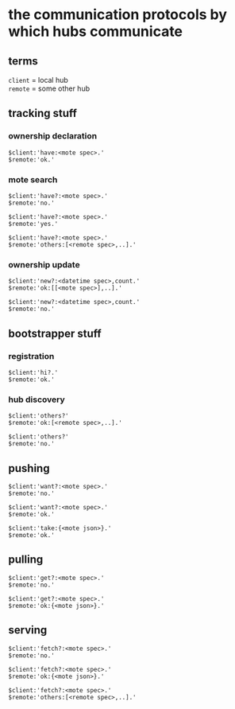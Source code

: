 # the communication protocols by which hubs communicate

## terms
`client` = local hub  
`remote` = some other hub  

## tracking stuff

### ownership declaration
```
$client:'have:<mote spec>.'
$remote:'ok.'
```

### mote search
```
$client:'have?:<mote spec>.'
$remote:'no.'
```

```
$client:'have?:<mote spec>.'
$remote:'yes.'
```

```
$client:'have?:<mote spec>.'
$remote:'others:[<remote spec>,..].'
```

### ownership update
```
$client:'new?:<datetime spec>,count.'
$remote:'ok:[[<mote spec>],..].'
```

```
$client:'new?:<datetime spec>,count.'
$remote:'no.'
```

## bootstrapper stuff

### registration
```
$client:'hi?.'
$remote:'ok.'
```

### hub discovery
```
$client:'others?'
$remote:'ok:[<remote spec>,..].'
```

```
$client:'others?'
$remote:'no.'
```

## pushing
```
$client:'want?:<mote spec>.'
$remote:'no.'
```

```
$client:'want?:<mote spec>.'
$remote:'ok.'
```

```
$client:'take:{<mote json>}.'
$remote:'ok.'
```

## pulling
```
$client:'get?:<mote spec>.'
$remote:'no.'
```

```
$client:'get?:<mote spec>.'
$remote:'ok:{<mote json>}.'
```

## serving
```
$client:'fetch?:<mote spec>.'
$remote:'no.'
```

```
$client:'fetch?:<mote spec>.'
$remote:'ok:{<mote json>}.'
```

```
$client:'fetch?:<mote spec>.'
$remote:'others:[<remote spec>,..].'
```
